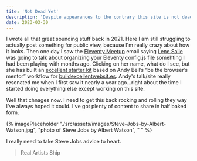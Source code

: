 ```yaml
---
tite: 'Not Dead Yet'
description: 'Despite appearances to the contrary this site is not dead yet!'
date: 2023-03-30
---
```


I wrote all that great sounding stuff back in 2021. Here I am still struggling to actually post something for public view, because I'm really crazy about how it looks. Then one day I saw the [Eleventy Meetup](https://11tymeetup.dev) email saying [Lene Saile](https://www.lenesaile.com/en/) was going to talk about organizing your Eleventy config.js file somehting I had been playing with months ago. Clicking on her name, what do I see, but she has built an [excellent starter kit](https://github.com/madrilene/eleventy-excellent) based on Andy Bell’s “be the browser’s mentor” workflow for [buildexcellentwebsit.es](http://buildexcellentwebsit.es/). Andy's talk/site really resonated me when I first saw it nearly a year ago...right about the time I started doing everything else except working on this site.

Well that chnages now.  I need to get this back rocking and rolling they way I've always hoped it could.  I've got plenty of content to share in half baked form.

{% imagePlaceholder "./src/assets/images/Steve-Jobs-by-Albert-Watson.jpg", "photo of Steve Jobs by Albert Watson", " " %}

I really need to take Steve Jobs advice to heart.

> Real Artists Ship
